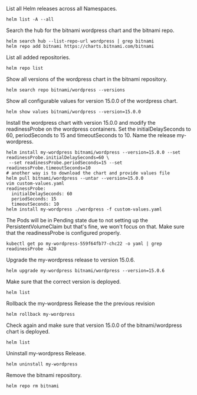 List all Helm releases across all Namespaces.
```
helm list -A --all
```

Search the hub for the bitnami wordpress chart and the bitnami repo.
```
helm search hub --list-repo-url wordpress | grep bitnami
helm repo add bitnami https://charts.bitnami.com/bitnami
```

List all added repositories.
```
helm repo list
```

Show all versions of the wordpress chart in the bitnami repository.
```
helm search repo bitnami/wordpress --versions
```

Show all configurable values for version 15.0.0 of the wordpress chart.
```
helm show values bitnami/wordpress --version=15.0.0
```

Install the wordpress chart with version 15.0.0 and modify the readinessProbe on the wordpress containers.
Set the initialDelaySeconds to 60, periodSeconds to 15 and timeoutSeconds to 10.
Name the release my-wordpress.
```
helm install my-wordpress bitnami/wordpress --version=15.0.0 --set readinessProbe.initialDelaySeconds=60 \
 --set readinessProbe.periodSeconds=15 --set readinessProbe.timeoutSeconds=10
# another way is to download the chart and provide values file
helm pull bitnami/wordpress --untar --version=15.0.0
vim custom-values.yaml
readinessProbe:
  initialDelaySeconds: 60
  periodSeconds: 15
  timeoutSeconds: 10
helm install my-wordpress ./wordpress -f custom-values.yaml
```
The Pods will be in Pending state due to not setting up the PersistentVolumeClaim but that's fine,
we won't focus on that.
Make sure that the readinessProbe is configured properly.
```
kubectl get po my-wordpress-559f64fb77-chc22 -o yaml | grep readinessProbe -A20
```

Upgrade the my-wordpress release to version 15.0.6.
```
helm upgrade my-wordpress bitnami/wordpress --version=15.0.6
```

Make sure that the correct version is deployed.
```
helm list
```

Rollback the my-wordpress Release the the previous revision
```
helm rollback my-wordpress
```

Check again and make sure that version 15.0.0 of the bitnami/wordpress chart is deployed.
```
helm list
```

Uninstall my-wordpress Release.
```
helm uninstall my-wordpress
```

Remove the bitnami repository.
```
helm repo rm bitnami
```